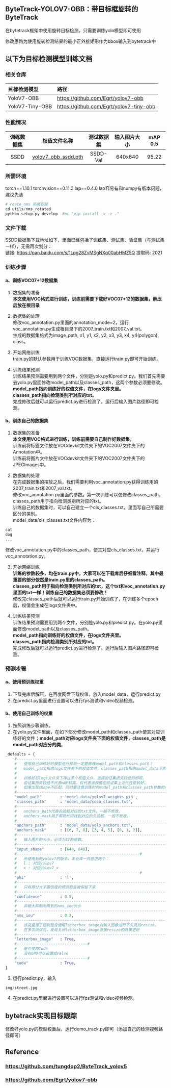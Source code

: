 ## ByteTrack-YOLOV7-OBB：带目标框旋转的ByteTrack


在bytetrack框架中使用旋转目标检测，只需要训练yolo模型即可使用

修改思路为使用旋转检测结果的最小正外接矩形作为bbox输入到bytetrack中

## 以下为目标检测模型训练文档
### 相关仓库
| 目标检测模型 | 路径 |
| :----- | :----- |
YoloV7-OBB | https://github.com/Egrt/yolov7-obb
YoloV7-Tiny-OBB | https://github.com/Egrt/yolov7-tiny-obb

### 性能情况
| 训练数据集 | 权值文件名称	| 测试数据集 | 输入图片大小 | mAP 0.5 |
| :-----: | :------: | :------: | :------: | :------: |
| SSDD | [yolov7_obb_ssdd.pth](https://github.com/Egrt/yolov7-obb/releases/download/V1.0.0/yolov7_obb_ssdd.pth) | SSDD-Val | 640x640 | 95.22

### 所需环境
torch==1.10.1
torchvision==0.11.2
lap==0.4.0
lap容易有和numpy有版本问题，建议先装
```python
# roate_nms 拓展安装
cd utils/nms_rotated
python setup.py develop  #or "pip install -v -e ."
```

### 文件下载
SSDD数据集下载地址如下，里面已经包括了训练集、测试集、验证集（与测试集一样），无需再次划分：  
链接: https://pan.baidu.com/s/1Lpg28ZvMSgNXq00abHMZ5Q
提取码: 2021

### 训练步骤
#### a、训练VOC07+12数据集
1. 数据集的准备   
**本文使用VOC格式进行训练，训练前需要下载好VOC07+12的数据集，解压后放在根目录**  

2. 数据集的处理   
修改voc_annotation.py里面的annotation_mode=2，运行voc_annotation.py生成根目录下的2007_train.txt和2007_val.txt。   
生成的数据集格式为image_path, x1, y1, x2, y2, x3, y3, x4, y4(polygon), class。 

3. 开始网络训练   
train.py的默认参数用于训练VOC数据集，直接运行train.py即可开始训练。   

4. 训练结果预测   
训练结果预测需要用到两个文件，分别是yolo.py和predict.py。我们首先需要去yolo.py里面修改model_path以及classes_path，这两个参数必须要修改。   
**model_path指向训练好的权值文件，在logs文件夹里。   
classes_path指向检测类别所对应的txt。**   
完成修改后就可以运行predict.py进行检测了。运行后输入图片路径即可检测。   

#### b、训练自己的数据集
1. 数据集的准备  
**本文使用VOC格式进行训练，训练前需要自己制作好数据集，**    
训练前将标签文件放在VOCdevkit文件夹下的VOC2007文件夹下的Annotation中。   
训练前将图片文件放在VOCdevkit文件夹下的VOC2007文件夹下的JPEGImages中。   

2. 数据集的处理  
在完成数据集的摆放之后，我们需要利用voc_annotation.py获得训练用的2007_train.txt和2007_val.txt。   
修改voc_annotation.py里面的参数。第一次训练可以仅修改classes_path，classes_path用于指向检测类别所对应的txt。   
训练自己的数据集时，可以自己建立一个cls_classes.txt，里面写自己所需要区分的类别。   
model_data/cls_classes.txt文件内容为：      
```python
cat
dog
...
```
修改voc_annotation.py中的classes_path，使其对应cls_classes.txt，并运行voc_annotation.py。  

3. 开始网络训练  
**训练的参数较多，均在train.py中，大家可以在下载库后仔细看注释，其中最重要的部分依然是train.py里的classes_path。**  
**classes_path用于指向检测类别所对应的txt，这个txt和voc_annotation.py里面的txt一样！训练自己的数据集必须要修改！**  
修改完classes_path后就可以运行train.py开始训练了，在训练多个epoch后，权值会生成在logs文件夹中。  

4. 训练结果预测  
训练结果预测需要用到两个文件，分别是yolo.py和predict.py。在yolo.py里面修改model_path以及classes_path。  
**model_path指向训练好的权值文件，在logs文件夹里。  
classes_path指向检测类别所对应的txt。**  
完成修改后就可以运行predict.py进行检测了。运行后输入图片路径即可检测。  

### 预测步骤
#### a、使用预训练权重
1. 下载完库后解压，在百度网盘下载权值，放入model_data，运行predict.py
2. 在predict.py里面进行设置可以进行fps测试和video视频检测。  
#### b、使用自己训练的权重
1. 按照训练步骤训练。  
2. 在yolo.py文件里面，在如下部分修改model_path和classes_path使其对应训练好的文件；**model_path对应logs文件夹下面的权值文件，classes_path是model_path对应分的类**。  
```python
_defaults = {
    #--------------------------------------------------------------------------#
    #   使用自己训练好的模型进行预测一定要修改model_path和classes_path！
    #   model_path指向logs文件夹下的权值文件，classes_path指向model_data下的txt
    #
    #   训练好后logs文件夹下存在多个权值文件，选择验证集损失较低的即可。
    #   验证集损失较低不代表mAP较高，仅代表该权值在验证集上泛化性能较好。
    #   如果出现shape不匹配，同时要注意训练时的model_path和classes_path参数的修改
    #--------------------------------------------------------------------------#
    "model_path"        : 'model_data/yolov7_weights.pth',
    "classes_path"      : 'model_data/coco_classes.txt',
    #---------------------------------------------------------------------#
    #   anchors_path代表先验框对应的txt文件，一般不修改。
    #   anchors_mask用于帮助代码找到对应的先验框，一般不修改。
    #---------------------------------------------------------------------#
    "anchors_path"      : 'model_data/yolo_anchors.txt',
    "anchors_mask"      : [[6, 7, 8], [3, 4, 5], [0, 1, 2]],
    #---------------------------------------------------------------------#
    #   输入图片的大小，必须为32的倍数。
    #---------------------------------------------------------------------#
    "input_shape"       : [640, 640],
    #------------------------------------------------------#
    #   所使用到的yolov7的版本，本仓库一共提供两个：
    #   l : 对应yolov7
    #   x : 对应yolov7_x
    #------------------------------------------------------#
    "phi"               : 'l',
    #---------------------------------------------------------------------#
    #   只有得分大于置信度的预测框会被保留下来
    #---------------------------------------------------------------------#
    "confidence"        : 0.5,
    #---------------------------------------------------------------------#
    #   非极大抑制所用到的nms_iou大小
    #---------------------------------------------------------------------#
    "nms_iou"           : 0.3,
    #---------------------------------------------------------------------#
    #   该变量用于控制是否使用letterbox_image对输入图像进行不失真的resize，
    #   在多次测试后，发现关闭letterbox_image直接resize的效果更好
    #---------------------------------------------------------------------#
    "letterbox_image"   : True,
    #-------------------------------#
    #   是否使用Cuda
    #   没有GPU可以设置成False
    #-------------------------------#
    "cuda"              : True,
}
```
3. 运行predict.py，输入  
```python
img/street.jpg
```
4. 在predict.py里面进行设置可以进行fps测试和video视频检测。  

## bytetrack实现目标跟踪
修改好yolo.py的模型权重后，运行demo_track.py即可（添加自己的检测视频路径即可）

## Reference
### https://github.com/tungdop2/ByteTrack_yolov5
### https://github.com/Egrt/yolov7-obb
